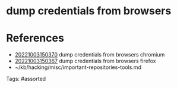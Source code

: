 # dump credentials from browsers

# References
- [20221003150370](/zet/20221003150370/) dump credentials from browsers chromium
- [20221003150367](/zet/20221003150367/) dump credentials from browsers firefox
- ~/kb/hacking/misc/important-repositories-tools.md

Tags:
    #assorted

